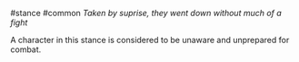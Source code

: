 #stance #common
*Taken by suprise, they went down without much of a fight*

A character in this stance is considered to be unaware and unprepared for combat. 